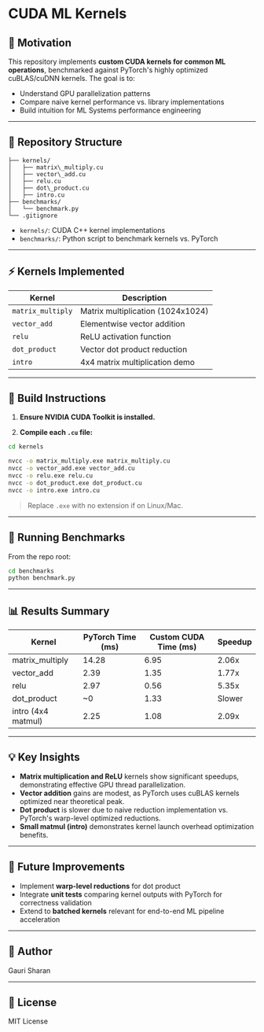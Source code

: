 # CUDA ML Kernels

## 🚀 Motivation

This repository implements **custom CUDA kernels for common ML operations**, benchmarked against PyTorch's highly optimized cuBLAS/cuDNN kernels. The goal is to:

- Understand GPU parallelization patterns
- Compare naive kernel performance vs. library implementations
- Build intuition for ML Systems performance engineering

---

## 📁 Repository Structure

```.
├── kernels/
│   ├── matrix\_multiply.cu
│   ├── vector\_add.cu
│   ├── relu.cu
│   ├── dot\_product.cu
│   ├── intro.cu
├── benchmarks/
│   └── benchmark.py
└── .gitignore
```

- `kernels/`: CUDA C++ kernel implementations
- `benchmarks/`: Python script to benchmark kernels vs. PyTorch

---

## ⚡ Kernels Implemented

| Kernel            | Description                       |
|-------------------|-----------------------------------|
| `matrix_multiply` | Matrix multiplication (1024x1024) |
| `vector_add`      | Elementwise vector addition       |
| `relu`            | ReLU activation function          |
| `dot_product`     | Vector dot product reduction      |
| `intro`           | 4x4 matrix multiplication demo    |

---

## 🔧 Build Instructions

1. **Ensure NVIDIA CUDA Toolkit is installed.**

2. **Compile each `.cu` file:**

```bash
cd kernels

nvcc -o matrix_multiply.exe matrix_multiply.cu
nvcc -o vector_add.exe vector_add.cu
nvcc -o relu.exe relu.cu
nvcc -o dot_product.exe dot_product.cu
nvcc -o intro.exe intro.cu
````

> Replace `.exe` with no extension if on Linux/Mac.

---

## 🧪 Running Benchmarks

From the repo root:

```bash
cd benchmarks
python benchmark.py
```

---

## 📊 Results Summary

| Kernel             | PyTorch Time (ms) | Custom CUDA Time (ms) | Speedup |
| ------------------ | ----------------- | --------------------- | ------- |
| matrix\_multiply   | 14.28             | 6.95                  | 2.06x   |
| vector\_add        | 2.39              | 1.35                  | 1.77x   |
| relu               | 2.97              | 0.56                  | 5.35x   |
| dot\_product       | \~0               | 1.33                  | Slower  |
| intro (4x4 matmul) | 2.25              | 1.08                  | 2.09x   |

---

## 💡 Key Insights

* **Matrix multiplication and ReLU** kernels show significant speedups, demonstrating effective GPU thread parallelization.
* **Vector addition** gains are modest, as PyTorch uses cuBLAS kernels optimized near theoretical peak.
* **Dot product** is slower due to naive reduction implementation vs. PyTorch's warp-level optimized reductions.
* **Small matmul (intro)** demonstrates kernel launch overhead optimization benefits.

---

## 📝 Future Improvements

* Implement **warp-level reductions** for dot product
* Integrate **unit tests** comparing kernel outputs with PyTorch for correctness validation
* Extend to **batched kernels** relevant for end-to-end ML pipeline acceleration

---

## 👤 Author

Gauri Sharan

---

## 📜 License

MIT License